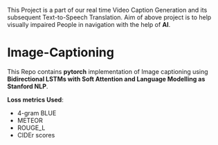 This Project is a part of our real time Video Caption Generation and its subsequent Text-to-Speech Translation. 
Aim of above project is to help visually impaired People in navigation with the help of __AI__.
# Image-Captioning
This Repo contains __pytorch__ implementation of Image captioning using __Bidirectional LSTMs with Soft Attention and Language Modelling as Stanford NLP__.

__Loss metrics Used__: 
* 4-gram BLUE 
* METEOR
* ROUGE_L
* CIDEr  scores 
